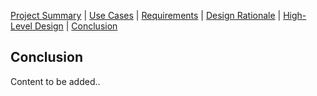 [Project Summary](index.md) | [Use Cases](use_cases.md) | [Requirements](requirements.md) | [Design Rationale](design_rationale.md) | [High-Level Design](high_level_design.md) | [Conclusion](conclusion.md)

## Conclusion

Content to be added..
